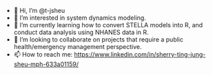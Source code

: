 - 👋 Hi, I’m @t-jsheu
- 👀 I’m interested in system dynamics modeling.
- 🌱 I’m currently learning how to convert STELLA models into R, and conduct data analysis using NHANES data in R. 
- 💞️ I’m looking to collaborate on projects that require a public health/emergency management perspective.
- 📫 How to reach me: https://www.linkedin.com/in/sherry-ting-jung-sheu-mph-633a01159/
<!---
t-jsheu/t-jsheu is a ✨ special ✨ repository because its `README.md` (this file) appears on your GitHub profile.
You can click the Preview link to take a look at your changes.
--->
